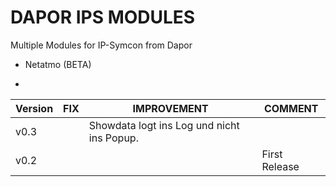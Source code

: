 # DAPOR IPS MODULES

Multiple Modules for IP-Symcon from Dapor

- Netatmo (BETA)

-
| Version  | FIX | IMPROVEMENT| COMMENT
| ------------- | ------------- |------------- |------------- |
| v0.3 |   | Showdata logt ins Log und nicht ins Popup.| |
| v0.2 |   | | First Release|


